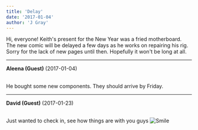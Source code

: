 ```yaml
---
title: 'Delay'
date: '2017-01-04'
author: 'J Gray'
---
```


<p>Hi, everyone! Keith's present for the New Year was a fried motherboard. The new comic will be delayed a few days as he works on repairing his rig. Sorry for the lack of new pages until then. Hopefully it won't be long at all.</p>

---
**Aleena (Guest)** (2017-01-04)

<br> He bought some new components. They should arrive by Friday.

---
**David (Guest)** (2017-01-23)

<br> Just wanted to check in, see how things are with you guys <img src="/smilies/smile.gif" alt="Smile" border="0">

